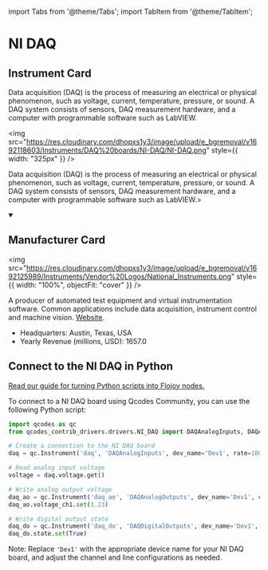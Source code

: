 
import Tabs from '@theme/Tabs';
import TabItem from '@theme/TabItem';

# NI DAQ

## Instrument Card

<div className="flex">

<div>

Data acquisition (DAQ) is the process of measuring an electrical or physical phenomenon, such as voltage, current, temperature, pressure, or sound. A DAQ system consists of sensors, DAQ measurement hardware, and a computer with programmable software such as LabVIEW.

</div>

<img src="https://res.cloudinary.com/dhopxs1y3/image/upload/e_bgremoval/v1692118603/Instruments/DAQ%20boards/NI-DAQ/NI-DAQ.png" style={{ width: "325px" }} />

</div>

Data acquisition (DAQ) is the process of measuring an electrical or physical phenomenon, such as voltage, current, temperature, pressure, or sound. A DAQ system consists of sensors, DAQ measurement hardware, and a computer with programmable software such as LabVIEW.>

<details open>
<summary><h2>Manufacturer Card</h2></summary>

<img src="https://res.cloudinary.com/dhopxs1y3/image/upload/e_bgremoval/v1692125989/Instruments/Vendor%20Logos/National_Instruments.png" style={{ width: "100%", objectFit: "cover" }} />

A producer of automated test equipment and virtual instrumentation software. Common applications include data acquisition, instrument control and machine vision. <a href="https://www.ni.com/en-ca.html">Website</a>.

<ul>
  <li>Headquarters: Austin, Texas, USA</li>
  <li>Yearly Revenue (millions, USD): 1657.0</li>
</ul>
</details>

## Connect to the NI DAQ in Python

[Read our guide for turning Python scripts into Flojoy nodes.](https://docs.flojoy.ai/custom-nodes/creating-custom-node/)


<Tabs>
<TabItem value="Qcodes Community" label="Qcodes Community">

To connect to a NI DAQ board using Qcodes Community, you can use the following Python script:

```python
import qcodes as qc
from qcodes_contrib_drivers.drivers.NI_DAQ import DAQAnalogInputs, DAQAnalogOutputs, DAQDigitalOutputs

# Create a connection to the NI DAQ board
daq = qc.Instrument('daq', 'DAQAnalogInputs', dev_name='Dev1', rate=1000, channels={'ch1': 0})

# Read analog input voltage
voltage = daq.voltage.get()

# Write analog output voltage
daq_ao = qc.Instrument('daq_ao', 'DAQAnalogOutputs', dev_name='Dev1', channels={'ch1': 0})
daq_ao.voltage_ch1.set(1.23)

# Write digital output state
daq_do = qc.Instrument('daq_do', 'DAQDigitalOutputs', dev_name='Dev1', lines=['port0/line0'])
daq_do.state.set(True)
```

Note: Replace `'Dev1'` with the appropriate device name for your NI DAQ board, and adjust the channel and line configurations as needed.

</TabItem>
</Tabs>